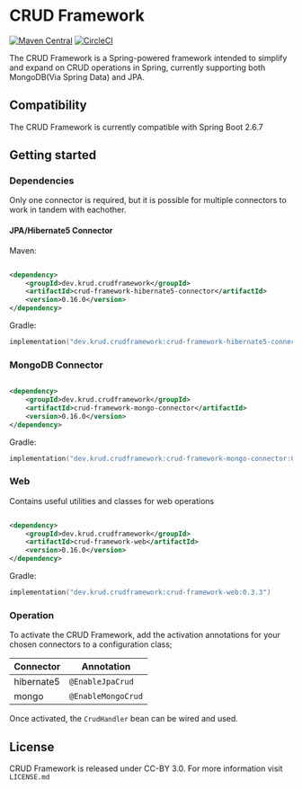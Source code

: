 # CRUD Framework

[![Maven Central](https://maven-badges.herokuapp.com/maven-central/dev.krud.crudframework/crud-framework-core/badge.svg)](https://maven-badges.herokuapp.com/maven-central/dev.krud.crudframework/crud-framework)
[![CircleCI](https://circleci.com/gh/krud-dev/crud-framework.svg?style=shield)](https://circleci.com/gh/krud-dev/crud-framework)


The CRUD Framework is a Spring-powered framework intended to simplify and expand on CRUD operations in Spring, currently
supporting both MongoDB(Via Spring Data) and JPA.


## Compatibility

The CRUD Framework is currently compatible with Spring Boot 2.6.7

## Getting started

### Dependencies

Only one connector is required, but it is possible for multiple connectors to work in tandem with eachother.

#### JPA/Hibernate5 Connector

Maven:

```xml

<dependency>
    <groupId>dev.krud.crudframework</groupId>
    <artifactId>crud-framework-hibernate5-connector</artifactId>
    <version>0.16.0</version>
</dependency>
```

Gradle:

```kotlin
implementation("dev.krud.crudframework:crud-framework-hibernate5-connector:0.9.0")
```

### MongoDB Connector

```xml

<dependency>
    <groupId>dev.krud.crudframework</groupId>
    <artifactId>crud-framework-mongo-connector</artifactId>
    <version>0.16.0</version>
</dependency>
```

Gradle:

```kotlin
implementation("dev.krud.crudframework:crud-framework-mongo-connector:0.9.0")
```


### Web

Contains useful utilities and classes for web operations

```xml

<dependency>
    <groupId>dev.krud.crudframework</groupId>
    <artifactId>crud-framework-web</artifactId>
    <version>0.16.0</version>
</dependency>
```

Gradle:

```kotlin
implementation("dev.krud.crudframework:crud-framework-web:0.3.3")
```

### Operation

To activate the CRUD Framework, add the activation annotations for your chosen connectors to a configuration class;

| Connector   | Annotation
|-------------|------------------|
| hibernate5 | `@EnableJpaCrud`
| mongo      | `@EnableMongoCrud`

Once activated, the `CrudHandler` bean can be wired and used.

## License

CRUD Framework is released under CC-BY 3.0. For more information visit `LICENSE.md`
